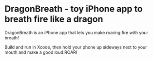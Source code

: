 # DragonBreath - toy iPhone app to breath fire like a dragon

DragonBreath is an iPhone app that lets you make roaring fire with your breath!

Build and run in Xcode, then hold your phone up sideways next to your mouth and make a good loud ROAR!
